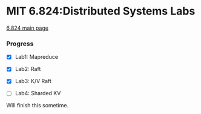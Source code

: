 # MIT 6.824:Distributed Systems Labs

[6.824 main page](https://pdos.csail.mit.edu/6.824/schedule.html)

### Progress

- [x] Lab1: Mapreduce

- [x] Lab2: Raft

- [x] Lab3: K/V Raft

- [ ] Lab4: Sharded KV

Will finish this sometime.